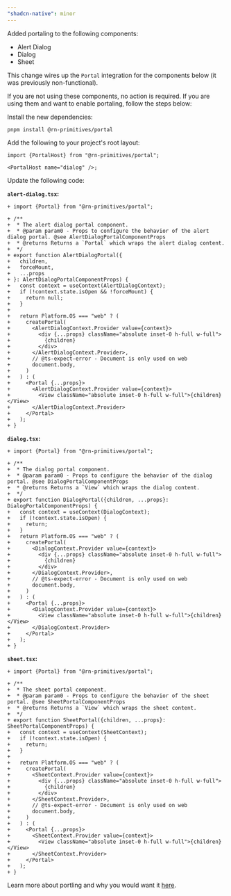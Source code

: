 ```yaml
---
"shadcn-native": minor
---
```


Added portaling to the following components:

- Alert Dialog
- Dialog
- Sheet

This change wires up the `Portal` integration for the components below (it was previously non-functional).

If you are not using these components, no action is required. If you are using them and want to enable portaling, follow the steps below:

Install the new dependencies:

```shell
pnpm install @rn-primitives/portal
```

Add the following to your project's root layout:

```tsx
import {PortalHost} from "@rn-primitives/portal";

<PortalHost name="dialog" />;
```

Update the following code:

**`alert-dialog.tsx`:**

```tsx
+ import {Portal} from "@rn-primitives/portal";

+ /**
+  * The alert dialog portal component.
+  * @param param0 - Props to configure the behavior of the alert dialog portal. @see AlertDialogPortalComponentProps
+  * @returns Returns a `Portal` which wraps the alert dialog content.
+  */
+ export function AlertDialogPortal({
+   children,
+   forceMount,
+   ...props
+ }: AlertDialogPortalComponentProps) {
+   const context = useContext(AlertDialogContext);
+   if (!context.state.isOpen && !forceMount) {
+     return null;
+   }
+
+   return Platform.OS === "web" ? (
+     createPortal(
+       <AlertDialogContext.Provider value={context}>
+         <div {...props} className="absolute inset-0 h-full w-full">
+           {children}
+         </div>
+       </AlertDialogContext.Provider>,
+       // @ts-expect-error - Document is only used on web
+       document.body,
+     )
+   ) : (
+     <Portal {...props}>
+       <AlertDialogContext.Provider value={context}>
+         <View className="absolute inset-0 h-full w-full">{children}</View>
+       </AlertDialogContext.Provider>
+     </Portal>
+   );
+ }
```

**`dialog.tsx`:**

```tsx
+ import {Portal} from "@rn-primitives/portal";

+ /**
+  * The dialog portal component.
+  * @param param0 - Props to configure the behavior of the dialog portal. @see DialogPortalComponentProps
+  * @returns Returns a `View` which wraps the dialog content.
+  */
+ export function DialogPortal({children, ...props}: DialogPortalComponentProps) {
+   const context = useContext(DialogContext);
+   if (!context.state.isOpen) {
+     return;
+   }
+   return Platform.OS === "web" ? (
+     createPortal(
+       <DialogContext.Provider value={context}>
+         <div {...props} className="absolute inset-0 h-full w-full">
+           {children}
+         </div>
+       </DialogContext.Provider>,
+       // @ts-expect-error - Document is only used on web
+       document.body,
+     )
+   ) : (
+     <Portal {...props}>
+       <DialogContext.Provider value={context}>
+         <View className="absolute inset-0 h-full w-full">{children}</View>
+       </DialogContext.Provider>
+     </Portal>
+   );
+ }
```

**`sheet.tsx`:**

```tsx
+ import {Portal} from "@rn-primitives/portal";

+ /**
+  * The sheet portal component.
+  * @param param0 - Props to configure the behavior of the sheet portal. @see SheetPortalComponentProps
+  * @returns Returns a `View` which wraps the sheet content.
+  */
+ export function SheetPortal({children, ...props}: SheetPortalComponentProps) {
+   const context = useContext(SheetContext);
+   if (!context.state.isOpen) {
+     return;
+   }
+
+   return Platform.OS === "web" ? (
+     createPortal(
+       <SheetContext.Provider value={context}>
+         <div {...props} className="absolute inset-0 h-full w-full">
+           {children}
+         </div>
+       </SheetContext.Provider>,
+       // @ts-expect-error - Document is only used on web
+       document.body,
+     )
+   ) : (
+     <Portal {...props}>
+       <SheetContext.Provider value={context}>
+         <View className="absolute inset-0 h-full w-full">{children}</View>
+       </SheetContext.Provider>
+     </Portal>
+   );
+ }
```

Learn more about portling and why you would want it [here](https://rnprimitives.com/portal/).
